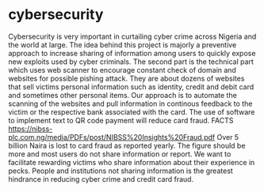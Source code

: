 # cybersecurity
Cybersecurity is very important in curtailing cyber crime across Nigeria and the world at large. The idea behind this project is majorly a preventive approach to increase 
sharing of information among users to quickly expose new exploits used by cyber criminals. The second part is the technical part which uses web scanner to encourage constant 
check of domain and websites for possible pishing attack. They are about dozens of websites that sell victims personal information such as identity, credit and debit card and sometimes other
personal items. Our approach is to automate the scanning of the websites and pull information in continous feedback to the victim or the respective bank associated with the card.
The use of software to implement text to QR code payment will reduce card fraud.
FACTS
https://nibss-plc.com.ng/media/PDFs/post/NIBSS%20Insights%20Fraud.pdf
Over  5 billion Naira is lost to card fraud  as reported yearly. The figure should be more and most users do not share information or report. We want to facilitate rewarding 
victims who share information about their experience in pecks. People and institutions  not sharing information is the greatest hindrance in reducing cyber crime and credit card
fraud.
